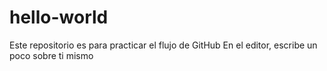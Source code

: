 # hello-world
Este repositorio es para practicar el flujo de GitHub
En el editor, escribe un poco sobre ti mismo
